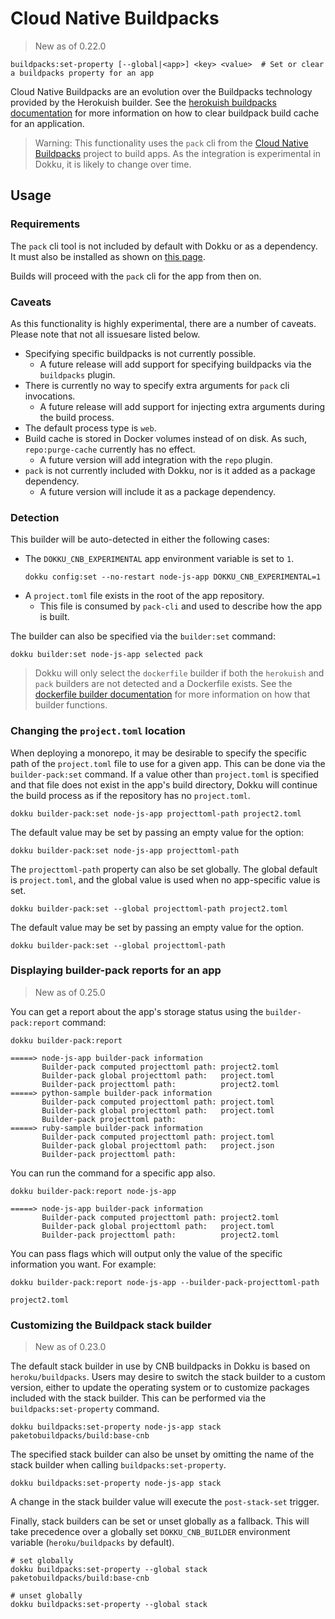 # Cloud Native Buildpacks

> New as of 0.22.0

```
buildpacks:set-property [--global|<app>] <key> <value>  # Set or clear a buildpacks property for an app
```

Cloud Native Buildpacks are an evolution over the Buildpacks technology provided by the Herokuish builder. See the [herokuish buildpacks documentation](/docs/deployment/builders/herokuish-buildpacks.md) for more information on how to clear buildpack build cache for an application.

> Warning: This functionality uses the `pack` cli from the [Cloud Native Buildpacks](https://buildpacks.io) project to build apps. As the integration is experimental in Dokku, it is likely to change over time.

## Usage

### Requirements

The `pack` cli tool is not included by default with Dokku or as a dependency. It must also be installed as shown on [this page](https://buildpacks.io/docs/tools/pack/).

Builds will proceed with the `pack` cli for the app from then on.

### Caveats

As this functionality is highly experimental, there are a number of caveats. Please note that not all issuesare listed below.

- Specifying specific buildpacks is not currently possible.
  - A future release will add support for specifying buildpacks via the `buildpacks` plugin.
- There is currently no way to specify extra arguments for `pack` cli invocations.
  - A future release will add support for injecting extra arguments during the build process.
- The default process type is `web`.
- Build cache is stored in Docker volumes instead of on disk. As such, `repo:purge-cache` currently has no effect.
  - A future version will add integration with the `repo` plugin.
- `pack` is not currently included with Dokku, nor is it added as a package dependency.
  - A future version will include it as a package dependency.

### Detection

This builder will be auto-detected in either the following cases:

- The `DOKKU_CNB_EXPERIMENTAL` app environment variable is set to `1`.
  ```shell
  dokku config:set --no-restart node-js-app DOKKU_CNB_EXPERIMENTAL=1
  ```
- A `project.toml` file exists in the root of the app repository.
  - This file is consumed by `pack-cli` and used to describe how the app is built.

The builder can also be specified via the `builder:set` command:

```shell
dokku builder:set node-js-app selected pack
```

> Dokku will only select the `dockerfile` builder if both the `herokuish` and `pack` builders are not detected and a Dockerfile exists. See the [dockerfile builder documentation](/docs/deployment/builders/dockerfiles.md) for more information on how that builder functions.

### Changing the `project.toml` location

When deploying a monorepo, it may be desirable to specify the specific path of the `project.toml` file to use for a given app. This can be done via the `builder-pack:set` command. If a value other than `project.toml` is specified and that file does not exist in the app's build directory, Dokku will continue the build process as if the repository has no `project.toml`.

```shell
dokku builder-pack:set node-js-app projecttoml-path project2.toml
```

The default value may be set by passing an empty value for the option:

```shell
dokku builder-pack:set node-js-app projecttoml-path
```

The `projecttoml-path` property can also be set globally. The global default is `project.toml`, and the global value is used when no app-specific value is set.

```shell
dokku builder-pack:set --global projecttoml-path project2.toml
```

The default value may be set by passing an empty value for the option.

```shell
dokku builder-pack:set --global projecttoml-path
```

### Displaying builder-pack reports for an app

> New as of 0.25.0

You can get a report about the app's storage status using the `builder-pack:report` command:

```shell
dokku builder-pack:report
```

```
=====> node-js-app builder-pack information
       Builder-pack computed projecttoml path: project2.toml
       Builder-pack global projecttoml path:   project.toml
       Builder-pack projecttoml path:          project2.toml
=====> python-sample builder-pack information
       Builder-pack computed projecttoml path: project.toml
       Builder-pack global projecttoml path:   project.toml
       Builder-pack projecttoml path:
=====> ruby-sample builder-pack information
       Builder-pack computed projecttoml path: project.toml
       Builder-pack global projecttoml path:   project.json
       Builder-pack projecttoml path:
```

You can run the command for a specific app also.

```shell
dokku builder-pack:report node-js-app
```

```
=====> node-js-app builder-pack information
       Builder-pack computed projecttoml path: project2.toml
       Builder-pack global projecttoml path:   project.toml
       Builder-pack projecttoml path:          project2.toml
```

You can pass flags which will output only the value of the specific information you want. For example:

```shell
dokku builder-pack:report node-js-app --builder-pack-projecttoml-path
```

```
project2.toml
```

### Customizing the Buildpack stack builder

> New as of 0.23.0

The default stack builder in use by CNB buildpacks in Dokku is based on `heroku/buildpacks`. Users may desire to switch the stack builder to a custom version, either to update the operating system or to customize packages included with the stack builder. This can be performed via the `buildpacks:set-property` command.

```shell
dokku buildpacks:set-property node-js-app stack paketobuildpacks/build:base-cnb
```

The specified stack builder can also be unset by omitting the name of the stack builder when calling `buildpacks:set-property`.

```shell
dokku buildpacks:set-property node-js-app stack
```

A change in the stack builder value will execute the `post-stack-set` trigger.

Finally, stack builders can be set or unset globally as a fallback. This will take precedence over a globally set `DOKKU_CNB_BUILDER` environment variable (`heroku/buildpacks` by default).

```shell
# set globally
dokku buildpacks:set-property --global stack paketobuildpacks/build:base-cnb

# unset globally
dokku buildpacks:set-property --global stack
```
